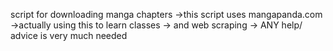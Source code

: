 script for downloading manga chapters 
   ->this script uses mangapanda.com
   ->actually using this to learn classes
   -> and web scraping
   -> ANY help/ advice is very much needed
   

